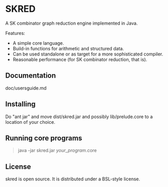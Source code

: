 # SKRED

A SK combinator graph reduction engine implemented in Java.

Features:

* A simple core language.
* Build-in functions for arithmetic and structured data.
* Can be used standalone or as target for a more sophisticated compiler.
* Reasonable performance (for SK combinator reduction, that is).

## Documentation

doc/usersguide.md

## Installing

Do "ant jar" and move dist/skred.jar and possibly lib/prelude.core to a location of your choice.

## Running core programs

> java -jar skred.jar *your_program*.core

## License

skred is open source. It is distributed under a BSL-style license.

